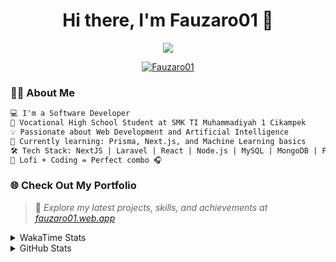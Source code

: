 <h1 align="center">Hi there, I'm Fauzaro01 👋</h1>

<p align="center">
  <img src="https://readme-typing-svg.herokuapp.com?font=Fira+Code&size=22&pause=1000&center=true&vCenter=true&width=460&lines=Full+Stack+Web+Developer;Self-Taught+Programmer;Always+Learning+New+Things;Love+to+Build+Cool+Stuff+😎" />
</p>

<p align="center">
  <a href="https://github.com/Fauzaro01">
    <img src="https://komarev.com/ghpvc/?username=Fauzaro01&label=Profile+views&color=blue&style=flat" alt="Fauzaro01" />
  </a>
</p>

### 👨‍💻 About Me

```txt
💻 I'm a Software Developer
🏫 Vocational High School Student at SMK TI Muhammadiyah 1 Cikampek
💡 Passionate about Web Development and Artificial Intelligence
🌱 Currently learning: Prisma, Next.js, and Machine Learning basics
🛠️ Tech Stack: NextJS | Laravel | React | Node.js | MySQL | MongoDB | PrismaJS
🎵 Lofi + Coding = Perfect combo 🎧
```


### 🌐 Check Out My Portfolio

> 📎 *Explore my latest projects, skills, and achievements at [fauzaro01.web.app](https://fauzaro01.web.app)*


<details>
  <summary>
     WakaTime Stats
  </summary>
  <br>
  
  <!--START_SECTION:waka-->

```txt
From: 10 September 2021 - To: 16 August 2025

Total Time: 949 hrs 15 mins

JavaScript          311 hrs 41 mins ████████▒░░░░░░░░░░░░░░░░   32.84 %
PHP                 181 hrs 41 mins ████▓░░░░░░░░░░░░░░░░░░░░   19.14 %
HTML                106 hrs 40 mins ██▓░░░░░░░░░░░░░░░░░░░░░░   11.24 %
Blade Template      86 hrs 15 mins  ██▒░░░░░░░░░░░░░░░░░░░░░░   09.09 %
EJS                 68 hrs 34 mins  █▓░░░░░░░░░░░░░░░░░░░░░░░   07.22 %
Java                41 hrs 50 mins  █░░░░░░░░░░░░░░░░░░░░░░░░   04.41 %
CSS                 36 hrs 27 mins  █░░░░░░░░░░░░░░░░░░░░░░░░   03.84 %
JSON                33 hrs 53 mins  █░░░░░░░░░░░░░░░░░░░░░░░░   03.57 %
Python              13 hrs 52 mins  ▒░░░░░░░░░░░░░░░░░░░░░░░░   01.46 %
Other               7 hrs 39 mins   ▒░░░░░░░░░░░░░░░░░░░░░░░░   00.81 %
```

<!--END_SECTION:waka-->
</details>
<details>
  <summary>
    GitHub Stats
  </summary>
  <br>
  <div align="center">
    <img src="https://github-readme-stats.vercel.app/api?username=Fauzaro01&show_icons=true&theme=algolia" alt="Fauzaro01's GitHub Stats" style="margin: 20px;" />
    <img src="https://github-readme-streak-stats.herokuapp.com/?user=Fauzaro01&theme=algolia" alt="Fauzaro01's GitHub Streak" style="margin: 20px;" />
  </div>

  <div align="center">
    <img src="https://github-readme-stats.vercel.app/api?username=Fauzaro01&show_icons=true&locale=en&count_private=true&hide_rank=true&custom_title=My%20GitHub%20Stats&disable_animations=true&theme=algolia" alt="Fauzaro01's Stars" style="margin: 20px;" />
    <img src="https://github-readme-stats.vercel.app/api/top-langs/?username=Fauzaro01&langs_count=8&theme=algolia&layout=compact" alt="Top Languages" style="margin: 20px;" />
  </div>
</details>
